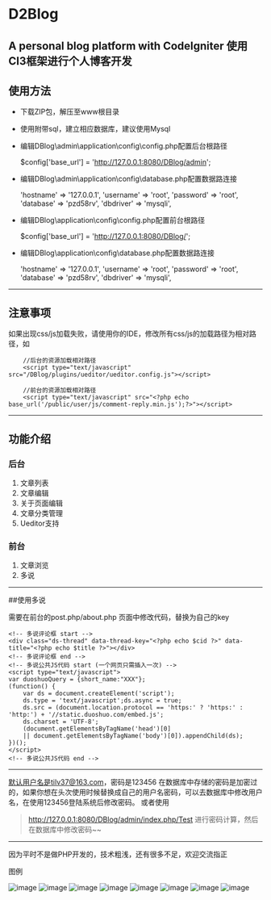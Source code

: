 # D2Blog
A personal blog platform with CodeIgniter
使用CI3框架进行个人博客开发
---

## 使用方法
* 下载ZIP包，解压至www根目录
* 使用附带sql，建立相应数据库，建议使用Mysql
* 编辑DBlog\admin\application\config\config.php配置后台根路径


    $config['base_url'] = 'http://127.0.0.1:8080/DBlog/admin';

* 编辑DBlog\admin\application\config\database.php配置数据路连接


    'hostname' => '127.0.0.1',
	'username' => 'root',
	'password' => 'root',
	'database' => 'pzd58rv',
	'dbdriver' => 'mysqli',



* 编辑DBlog\application\config\config.php配置前台根路径


    $config['base_url'] = 'http://127.0.0.1:8080/DBlog/';

* 编辑DBlog\application\config\database.php配置数据路连接


    'hostname' => '127.0.0.1',
	'username' => 'root',
	'password' => 'root',
	'database' => 'pzd58rv',
	'dbdriver' => 'mysqli',

---
## 注意事项
如果出现css/js加载失败，请使用你的IDE，修改所有css/js的加载路径为相对路径，如

        //后台的资源加载相对路径
        <script type="text/javascript" src="/DBlog/plugins/ueditor/ueditor.config.js"></script>

        //前台的资源加载相对路径
        <script type="text/javascript" src="<?php echo base_url('/public/user/js/comment-reply.min.js');?>"></script>

---
## 功能介绍

### 后台
1. 文章列表
2. 文章编辑
3. 关于页面编辑
4. 文章分类管理
5. Ueditor支持

### 前台

1. 文章浏览
2. 多说

---

##使用多说

需要在前台的post.php/about.php 页面中修改代码，替换为自己的key

    <!-- 多说评论框 start -->
    <div class="ds-thread" data-thread-key="<?php echo $cid ?>" data-title="<?php echo $title ?>"></div>
    <!-- 多说评论框 end -->
    <!-- 多说公共JS代码 start (一个网页只需插入一次) -->
    <script type="text/javascript">
    var duoshuoQuery = {short_name:"XXX"};
    (function() {
        var ds = document.createElement('script');
        ds.type = 'text/javascript';ds.async = true;
        ds.src = (document.location.protocol == 'https:' ? 'https:' : 'http:') + '//static.duoshuo.com/embed.js';
        ds.charset = 'UTF-8';
        (document.getElementsByTagName('head')[0]
        || document.getElementsByTagName('body')[0]).appendChild(ds);
    })();
    </script>
    <!-- 多说公共JS代码 end -->
---

默认用户名是tilv37@163.com，密码是123456
在数据库中存储的密码是加密过的，如果你想在头次使用时候替换成自己的用户名密码，可以去数据库中修改用户名，在使用123456登陆系统后修改密码。
或者使用
>http://127.0.0.1:8080/DBlog/admin/index.php/Test
进行密码计算，然后在数据库中修改密码~~

---
因为平时不是做PHP开发的，技术粗浅，还有很多不足，欢迎交流指正

图例

![image](https://github.com/tilv37/DBlog/blob/master/Doc/homepage.png)
![image](https://github.com/tilv37/DBlog/blob/master/Doc/blogList.png)
![image](https://github.com/tilv37/DBlog/blob/master/Doc/aboutMe.png)
![image](https://github.com/tilv37/DBlog/blob/master/Doc/PostList.png)
![image](https://github.com/tilv37/DBlog/blob/master/Doc/aboutEdit.png)
![image](https://github.com/tilv37/DBlog/blob/master/Doc/category.png)
![image](https://github.com/tilv37/DBlog/blob/master/Doc/login.png)
![image](https://github.com/tilv37/DBlog/blob/master/Doc/userEdit.png)
